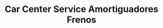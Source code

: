 ---
title: "Car Center Service Amortiguadores Frenos"
url: /bogota-d-c/car-center-service-amortiguadores-frenos/
shop: Autowerkstatt
---